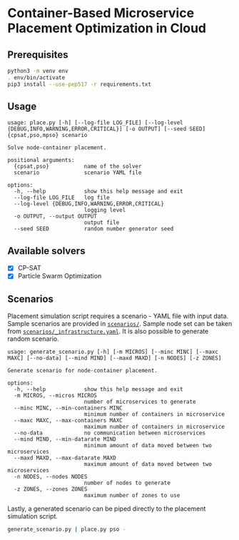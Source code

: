 # Container-Based Microservice Placement Optimization in Cloud

## Prerequisites

```bash
python3 -m venv env
. env/bin/activate
pip3 install --use-pep517 -r requirements.txt
```

## Usage

```
usage: place.py [-h] [--log-file LOG_FILE] [--log-level {DEBUG,INFO,WARNING,ERROR,CRITICAL}] [-o OUTPUT] [--seed SEED] {cpsat,pso,mpso} scenario

Solve node-container placement.

positional arguments:
  {cpsat,pso}           name of the solver
  scenario              scenario YAML file

options:
  -h, --help            show this help message and exit
  --log-file LOG_FILE   log file
  --log-level {DEBUG,INFO,WARNING,ERROR,CRITICAL}
                        logging level
  -o OUTPUT, --output OUTPUT
                        output file
  --seed SEED           random number generator seed
```

## Available solvers

- [x] CP-SAT
- [x] Particle Swarm Optimization

## Scenarios

Placement simulation script requires a scenario - YAML file with input data. Sample scenarios are provided in [`scenarios/`](scenarios/). Sample node set can be taken from [`scenarios/_infrastructure.yaml`](scenarios/_infrastructure.yaml). It is also possible to generate random scenario.

```
usage: generate_scenario.py [-h] [-m MICROS] [--minc MINC] [--maxc MAXC] [--no-data] [--mind MIND] [--maxd MAXD] [-n NODES] [-z ZONES]

Generate scenario for node-container placement.

options:
  -h, --help            show this help message and exit
  -m MICROS, --micros MICROS
                        number of microservices to generate
  --minc MINC, --min-containers MINC
                        minimum number of containers in microservice
  --maxc MAXC, --max-containers MAXC
                        maximum number of containers in microservice
  --no-data             no communication between microservices
  --mind MIND, --min-datarate MIND
                        minimum amount of data moved between two microservices
  --maxd MAXD, --max-datarate MAXD
                        maximum amount of data moved between two microservices
  -n NODES, --nodes NODES
                        number of nodes to generate
  -z ZONES, --zones ZONES
                        maximum number of zones to use
```

Lastly, a generated scenario can be piped directly to the placement simulation script.

```bash
generate_scenario.py | place.py pso -
```
